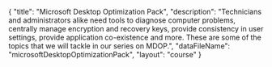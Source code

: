 {
	"title": "Microsoft Desktop Optimization Pack",
	"description": "Technicians and administrators alike need tools to diagnose computer problems, centrally manage encryption and recovery keys, provide consistency in user settings, provide application co-existence and more. These are some of the topics that we will tackle in our series on MDOP.",
	"dataFileName": "microsoftDesktopOptimizationPack",
	"layout": "course"
}